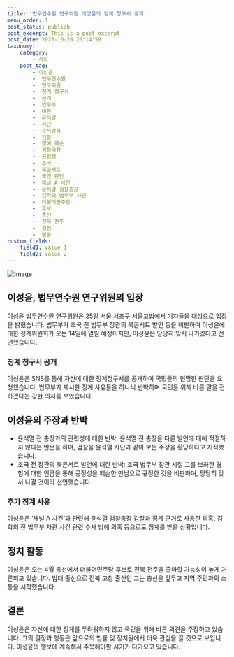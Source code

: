 ```yaml
---
title: '법무연수원 연구위원 이성윤의 징계 청구서 공개'
menu_order: 1
post_status: publish
post_excerpt: This is a post excerpt
post_date: 2023-10-20 20:14:59
taxonomy:
    category:
        - 사회
    post_tag:
        - 이성윤
        -  법무연수원
        -  연구위원
        -  징계 청구서
        -  공개
        -  법무부
        -  비판
        -  윤석열
        -  사단
        -  수사방식
        -  검찰
        -  명예 훼손
        -  검찰국장
        -  공정성
        -  조국
        -  북콘서트
        -  국민 판단
        -  채널 A 사건
        -  윤석열 검찰총장
        -  김학의 법무부 차관
        -  더불어민주당
        -  후보
        -  총선
        -  전북 전주
        -  결정
        -  행동
custom_fields:
    field1: value 1
    field2: value 2
---
```


![Image](https://imgnews.pstatic.net/image/021/2024/02/07/0002620246_001_20240207110105253.jpg?type=w647)


## 이성윤, 법무연수원 연구위원의 입장  
이성윤 법무연수원 연구위원은 25일 서울 서초구 서울고법에서 기자들을 대상으로 입장을 밝혔습니다. 법무부가 조국 전 법무부 장관의 북콘서트 발언 등을 비판하며 이성윤에 대한 징계위원회가 오는 14일에 열릴 예정이지만, 이성윤은 당당히 맞서 나가겠다고 선언했습니다.

### 징계 청구서 공개  
이성윤은 SNS를 통해 자신에 대한 징계청구서를 공개하며 국민들의 현명한 판단을 요청했습니다. 법무부가 제시한 징계 사유들을 하나씩 반박하며 국민을 위해 바른 말을 전하겠다는 강한 의지를 보였습니다.

## 이성윤의 주장과 반박  
- 윤석열 전 총장과의 관련성에 대한 반박: 윤석열 전 총장을 다룬 발언에 대해 적절하지 않다는 반문을 하며, 검찰을 윤석열 사단과 같이 보는 주장을 황당하다고 지적했습니다.
- 조국 전 장관의 북콘서트 발언에 대한 반박: 조국 법무부 장관 시절 그를 보좌한 경험에 대한 언급을 통해 공정성을 훼손한 만남으로 규정한 것을 비판하며, 당당히 맞서 나갈 것이라 선언했습니다.

### 추가 징계 사유  
이성윤은 ‘채널 A 사건’과 관련해 윤석열 검찰총장 감찰과 징계 근거로 사용한 의혹, 김학의 전 법무부 차관 사건 관련 수사 방해 의혹 등으로도 징계를 받을 상황입니다.

## 정치 활동  
이성윤은 오는 4월 총선에서 더불어민주당 후보로 전북 전주을 출마할 가능성이 높게 거론되고 있습니다. 법대 출신으로 전북 고창 출신인 그는 총선을 앞두고 지역 주민과의 소통을 시작했습니다.

## 결론  
이성윤은 자신에 대한 징계를 두려워하지 않고 국민을 위해 바른 의견을 주장하고 있습니다. 그의 결정과 행동은 앞으로의 법률 및 정치권에서 더욱 관심을 끌 것으로 보입니다. 이성윤의 행보에 계속해서 주목해야할 시기가 다가오고 있습니다.
